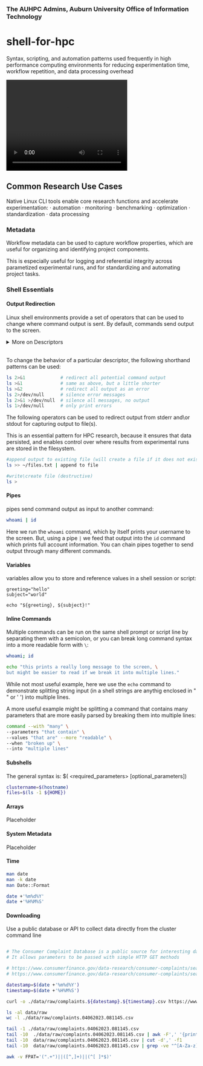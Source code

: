 ### The AUHPC Admins, Auburn University Office of Information Technology

# shell-for-hpc

Syntax, scripting, and automation patterns used frequently in high performance computing environments for reducing experimentation time, workflow repetition, and data processing overhead

<video width="320" height="240" controls>
  <source src="https://youtu.be/EkPCKVaJ68Q" type="video/mp4">
</video>


## Common Research Use Cases

Native Linux CLI tools enable core research functions and accelerate experimentation:
‧ automation ‧ monitoring ‧ benchmarking ‧ optimization ‧  standardization ‧ data processing

### Metadata

Workflow metadata can be used to capture workflow properties, which are useful for organizing and identifying project components.

This is especially useful for logging and referential integrity across parametized experimental runs, and for standardizing and automating project tasks.

### Shell Essentials

#### Output Redirection

Linux shell environments provide a set of operators that can be used to change where command output is sent. By default, commands send output to the screen.

<details><summary>More on Descriptors</summary>
<p>

Most commands, but not all, will print the result of internal processes that complete succesfully as formatted text.

These messages are sent to a special file called a descriptor, which can be referenced with a reserved file system path or numeric identifier.

Unless explicitly specified commands will default to ``stdout`` for results and information or ``stderr`` for error messages.

stdin  : user or text input : 0 : /dev/stdin
stdout : error output       : 2 : /dev/stdout
stderr : error output       : 1 : /dev/stderr

Because each descriptor has its own associated path, they independently send and receive messages. As a result, it is important to note that `stderr` messages are typically not interpreted as input to redirect operators by default.
<p></details></br>

To change the behavior of a particular descriptor, the following shorthand patterns can be used:

```sh .command
ls 2>&1             # redirect all potential command output
ls >&1              # same as above, but a little shorter
ls >&2              # redirect all output as an error
ls 2>/dev/null      # silence error messages
ls 2>&1 >/dev/null  # silence all messages, no output
ls 1>/dev/null      # only print errors
```

The following operators can be used to redirect output from stderr and\or stdout for capturing output to file(s).

This is an essential pattern for HPC research, because it ensures that data persisted, and enables control over where results from experimental runs are stored in the filesystem.

```sh 
#append output to existing file (will create a file if it does not exist)
ls >> ~/files.txt | append to file

#write\create file (destructive)
ls >
```

#### Pipes

pipes send command output as input to another command:

```sh
whoami | id
```

Here we run the `whoami` command, which by itself prints your username to the screen. But, using a pipe `|` we feed that output into the `id` command which prints full account information.  You can chain pipes together to send output through many different commands.

#### Variables

variables allow you to store and reference values in a shell session or script:

```shell
greeting="hello"
subject="world"

echo "${greeting}, ${subject}!"
```

#### Inline Commands

Multiple commands can be run on the same shell prompt or script line by separating them with a semicolon, or you can break long command syntax into a more readable form with `\`:

```sh
whoami; id

echo "this prints a really long message to the screen, \
but might be easier to read if we break it into multiple lines."
```

While not most useful example, here we use the `echo` command to demonstrate splitting string input (in a shell strings are anythig enclosed in " " or ' ') into multiple lines.

A more useful example might be splitting a command that contains many parameters that are more easily parsed by breaking them into multiple lines:

```sh
command --with "many" \
--parameters "that contain" \
--values "that are" --more "readable" \
--when "broken up" \
--into "multiple lines"
```

<!-- #### Loops

Loops are a very useful construct that allow an operation to be performed on lists or arrays of data. There are numerous use cases for loops in HPC, especially for file and data processing.  A simple example to demonstrate this:

for number in "1 2 3 4 5"; do 
  echo "line ${number}" 
done -->

#### Subshells

The general syntax is: $(<command> <required_parameters> [optional_parameters])

```sh
clustername=$(hostname)
files=$(ls -1 ${HOME})
```

#### **Arrays**

Placeholder

#### **System Metadata**

Placeholder

#### **Time**

```sh 
man date
man -k date
man Date::Format

date +'%m%d%Y'
date +'%H%M%S'
```

#### **Downloading**

Use a public database or API to collect data directly from the cluster command line

```sh

# The Consumer Complaint Database is a public source for interesting data in various formats'
# It allows parameters to be passed with simple HTTP GET methods 

# https://www.consumerfinance.gov/data-research/consumer-complaints/search/api/v1/?format=csv&date_received_max=2023-04-01&date_received_min=2023-01-01
# https://www.consumerfinance.gov/data-research/consumer-complaints/search/api/v1/?limit=1000&format=csv&date_received_min=2023-03-01

datestamp=$(date +'%m%d%Y')
timestamp=$(date +'%H%M%S')

curl -o ./data/raw/complaints.${datestamp}.${timestamp}.csv https://www.consumerfinance.gov/data-research/consumer-complaints/search/api/v1/?format=csv&date_received_max=2023-01-01&date_received_min=2023-01-01

ls -al data/raw
wc -l ./data/raw/complaints.04062023.081145.csv

tail -1 ./data/raw/complaints.04062023.081145.csv
tail -10  ./data/raw/complaints.04062023.081145.csv | awk -F',' '{print $1}'
tail -10  data/raw/complaints.04062023.081145.csv | cut -d',' -f1
tail -10  data/raw/complaints.04062023.081145.csv | grep -ve "^[A-Za-z]" | cut -d',' -f1

awk -v FPAT='(".+")||([^,]+)||(^[ ]*$)'